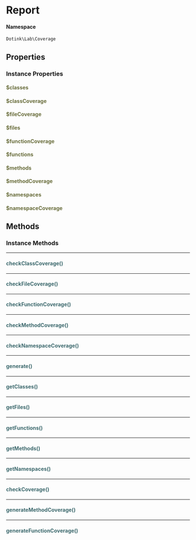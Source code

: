 # Report



#### Namespace

`Dotink\Lab\Coverage`

## Properties

### Instance Properties
#### <span style="color:#6a6e3d;">$classes</span>

#### <span style="color:#6a6e3d;">$classCoverage</span>

#### <span style="color:#6a6e3d;">$fileCoverage</span>

#### <span style="color:#6a6e3d;">$files</span>

#### <span style="color:#6a6e3d;">$functionCoverage</span>

#### <span style="color:#6a6e3d;">$functions</span>

#### <span style="color:#6a6e3d;">$methods</span>

#### <span style="color:#6a6e3d;">$methodCoverage</span>

#### <span style="color:#6a6e3d;">$namespaces</span>

#### <span style="color:#6a6e3d;">$namespaceCoverage</span>




## Methods

### Instance Methods
<hr />

#### <span style="color:#3e6a6e;">checkClassCoverage()</span>


<hr />

#### <span style="color:#3e6a6e;">checkFileCoverage()</span>


<hr />

#### <span style="color:#3e6a6e;">checkFunctionCoverage()</span>


<hr />

#### <span style="color:#3e6a6e;">checkMethodCoverage()</span>


<hr />

#### <span style="color:#3e6a6e;">checkNamespaceCoverage()</span>


<hr />

#### <span style="color:#3e6a6e;">generate()</span>


<hr />

#### <span style="color:#3e6a6e;">getClasses()</span>


<hr />

#### <span style="color:#3e6a6e;">getFiles()</span>


<hr />

#### <span style="color:#3e6a6e;">getFunctions()</span>


<hr />

#### <span style="color:#3e6a6e;">getMethods()</span>


<hr />

#### <span style="color:#3e6a6e;">getNamespaces()</span>


<hr />

#### <span style="color:#3e6a6e;">checkCoverage()</span>


<hr />

#### <span style="color:#3e6a6e;">generateMethodCoverage()</span>


<hr />

#### <span style="color:#3e6a6e;">generateFunctionCoverage()</span>




